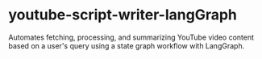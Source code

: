 # youtube-script-writer-langGraph
Automates fetching, processing, and summarizing YouTube video content based on a user's query using a state graph workflow with LangGraph.
